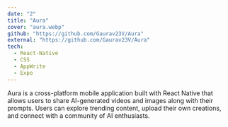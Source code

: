 ```yaml
---
date: "2"
title: "Aura"
cover: "aura.webp"
github: "https://github.com/Gaurav23V/Aura"
external: "https://github.com/Gaurav23V/Aura"
tech:
  - React-Native
  - CSS
  - AppWrite
  - Expo
---
```


Aura is a cross-platform mobile application built with React Native that allows users to share AI-generated videos and images along with their prompts. Users can explore trending content, upload their own creations, and connect with a community of AI enthusiasts.
